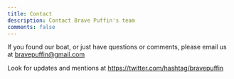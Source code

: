 ```yaml
---
title: Contact
description: Contact Brave Puffin's team
comments: false
---
```


If you found our boat, or just have questions or comments, please email us at [bravepuffin@gmail.com](mailto:bravepuffin@gmail.com)

Look for updates and mentions at https://twitter.com/hashtag/bravepuffin

